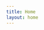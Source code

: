 ```yaml
---
title: Home
layout: home
---
```


<script src="https://gist.github.com/kimk-ki/8b8b3a77b04e7a85b42c02fd4dd8c2cd.js"></script>

<script src="https://gist.github.com/kimk-ki/c70aca667ad69339c2c43820aafdcd47.js"></script>

<script src="https://gist.github.com/kimk-ki/c84de12fc38f3038495eb037ebc234e5.js"></script>

<script src="https://gist.github.com/kimk-ki/1327618704e45ec19e311743f67cdb16.js"></script>

<script src="https://gist.github.com/kimk-ki/588f084278c9ba70b516b22cc3008c1a.js"></script>

<script src="https://gist.github.com/kimk-ki/fe42f5adc87cb28b54c75bacf7438f1a.js"></script>

<script src="https://gist.github.com/kimk-ki/63a77b0285fa063d131df5ef1652acb1.js"></script>
